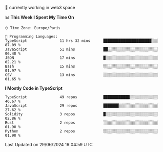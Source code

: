 🔭 currently working in web3 space

<!--START_SECTION:waka-->
📊 **This Week I Spent My Time On** 

```text
🕑︎ Time Zone: Europe/Paris

💬 Programming Languages: 
TypeScript               11 hrs 32 mins      ██████████████████████░░░   87.09 % 
JavaScript               51 mins             ██░░░░░░░░░░░░░░░░░░░░░░░   06.48 % 
JSON                     17 mins             █░░░░░░░░░░░░░░░░░░░░░░░░   02.21 % 
Bash                     15 mins             ░░░░░░░░░░░░░░░░░░░░░░░░░   01.97 % 
CSV                      13 mins             ░░░░░░░░░░░░░░░░░░░░░░░░░   01.65 % 
```

**I Mostly Code in TypeScript** 

```text
TypeScript               49 repos            ████████████░░░░░░░░░░░░░   46.67 % 
JavaScript               29 repos            ███████░░░░░░░░░░░░░░░░░░   27.62 % 
Solidity                 3 repos             █░░░░░░░░░░░░░░░░░░░░░░░░   02.86 % 
Rust                     2 repos             ░░░░░░░░░░░░░░░░░░░░░░░░░   01.90 % 
Python                   2 repos             ░░░░░░░░░░░░░░░░░░░░░░░░░   01.90 % 
```




 Last Updated on 29/06/2024 16:04:59 UTC
<!--END_SECTION:waka-->
